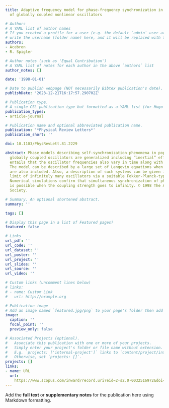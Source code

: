 ```yaml
---
title: Adaptive frequency model for phase-frequency synchronization in large populations
  of globally coupled nonlinear oscillators

# Authors
# A YAML list of author names
# If you created a profile for a user (e.g. the default `admin` user at `content/authors/admin/`), 
# write the username (folder name) here, and it will be replaced with their full name and linked to their profile.
authors:
- Acebron
- R. Spigler

# Author notes (such as 'Equal Contribution')
# A YAML list of notes for each author in the above `authors` list
author_notes: []

date: '1998-01-01'

# Date to publish webpage (NOT necessarily Bibtex publication's date).
publishDate: '2023-12-21T16:17:57.290702Z'

# Publication type.
# A single CSL publication type but formatted as a YAML list (for Hugo requirements).
publication_types:
- article-journal

# Publication name and optional abbreviated publication name.
publication: '*Physical Review Letters*'
publication_short: ''

doi: 10.1103/PhysRevLett.81.2229

abstract: Phase models describing self-synchronization phenomena in populations of
  globally coupled oscillators are generalized including “inertial” effects. This
  entails that the oscillator frequencies also vary in time along with their phases.
  The model can be described by a large set of Langevin equations when noise effects
  are also included. Also, a description of such systems can be given in the thermodynamic
  limit of infinitely many oscillators via a suitable Fokker-Planck-type equation.
  Numerical simulations confirm that simultaneous synchronization of phases and frequencies
  is possible when the coupling strength goes to infinity. © 1998 The American Physical
  Society.

# Summary. An optional shortened abstract.
summary: ''

tags: []

# Display this page in a list of Featured pages?
featured: false

# Links
url_pdf: ''
url_code: ''
url_dataset: ''
url_poster: ''
url_project: ''
url_slides: ''
url_source: ''
url_video: ''

# Custom links (uncomment lines below)
# links:
# - name: Custom Link
#   url: http://example.org

# Publication image
# Add an image named `featured.jpg/png` to your page's folder then add a caption below.
image:
  caption: ''
  focal_point: ''
  preview_only: false

# Associated Projects (optional).
#   Associate this publication with one or more of your projects.
#   Simply enter your project's folder or file name without extension.
#   E.g. `projects: ['internal-project']` links to `content/project/internal-project/index.md`.
#   Otherwise, set `projects: []`.
projects: []
links:
- name: URL
  url: 
    https://www.scopus.com/inward/record.uri?eid=2-s2.0-0032516972&doi=10.1103%2fPhysRevLett.81.2229&partnerID=40&md5=00451468b6f189693601573d3e16f45e
---
```


Add the **full text** or **supplementary notes** for the publication here using Markdown formatting.
